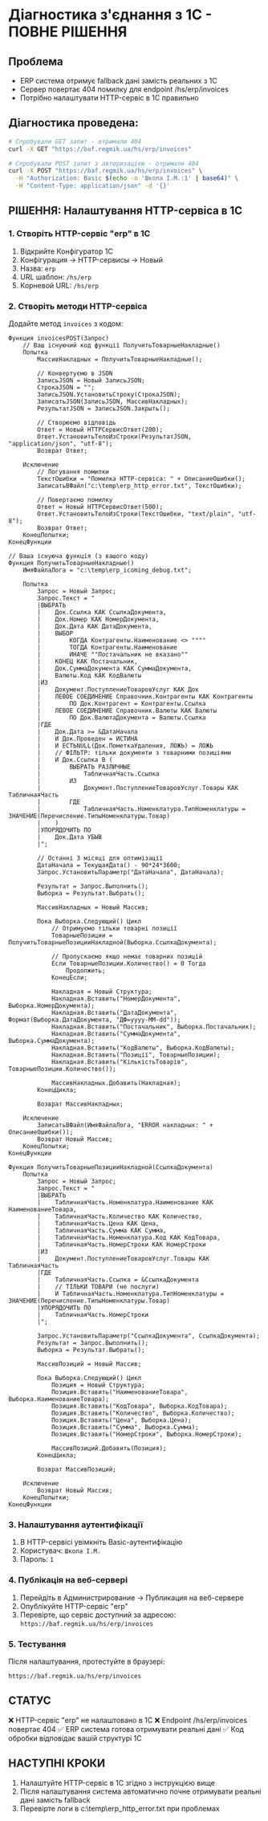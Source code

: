 # Діагностика з'єднання з 1С - ПОВНЕ РІШЕННЯ

## Проблема
- ERP система отримує fallback дані замість реальних з 1С
- Сервер повертає 404 помилку для endpoint /hs/erp/invoices
- Потрібно налаштувати HTTP-сервіс в 1С правильно

## Діагностика проведена:
```bash
# Спробували GET запит - отримали 404
curl -X GET "https://baf.regmik.ua/hs/erp/invoices"

# Спробували POST запит з авторизацією - отримали 404
curl -X POST "https://baf.regmik.ua/hs/erp/invoices" \
  -H "Authorization: Basic $(echo -n 'Школа І.М.:1' | base64)" \
  -H "Content-Type: application/json" -d '{}'
```

## РІШЕННЯ: Налаштування HTTP-сервіса в 1С

### 1. Створіть HTTP-сервіс "erp" в 1С
1. Відкрийте Конфігуратор 1С
2. Конфігурация → HTTP-сервисы → Новый
3. Назва: `erp`
4. URL шаблон: `/hs/erp`
5. Корневой URL: `/hs/erp`

### 2. Створіть методи HTTP-сервіса
Додайте метод `invoices` з кодом:

```1c
Функция invoicesPOST(Запрос)
    // Ваш існуючий код функції ПолучитьТоварныеНакладные()
    Попытка
        МассивНакладных = ПолучитьТоварныеНакладные();
        
        // Конвертуємо в JSON
        ЗаписьJSON = Новый ЗаписьJSON;
        СтрокаJSON = "";
        ЗаписьJSON.УстановитьСтроку(СтрокаJSON);
        ЗаписатьJSON(ЗаписьJSON, МассивНакладных);
        РезультатJSON = ЗаписьJSON.Закрыть();
        
        // Створюємо відповідь
        Ответ = Новый HTTPСервисОтвет(200);
        Ответ.УстановитьТелоИзСтроки(РезультатJSON, "application/json", "utf-8");
        Возврат Ответ;
        
    Исключение
        // Логування помилки
        ТекстОшибки = "Помилка HTTP-сервіса: " + ОписаниеОшибки();
        ЗаписатьВФайл("c:\temp\erp_http_error.txt", ТекстОшибки);
        
        // Повертаємо помилку
        Ответ = Новый HTTPСервисОтвет(500);
        Ответ.УстановитьТелоИзСтроки(ТекстОшибки, "text/plain", "utf-8");
        Возврат Ответ;
    КонецПопытки;
КонецФункции

// Ваша існуюча функція (з вашого коду)
Функция ПолучитьТоварныеНакладные()
    ИмяФайлаЛога = "c:\temp\erp_icoming_debug.txt";  

    Попытка
        Запрос = Новый Запрос;
        Запрос.Текст = "
        |ВЫБРАТЬ
        |    Док.Ссылка КАК СсылкаДокумента,
        |    Док.Номер КАК НомерДокумента,
        |    Док.Дата КАК ДатаДокумента,
        |    ВЫБОР
        |        КОГДА Контрагенты.Наименование <> """"
        |        ТОГДА Контрагенты.Наименование
        |        ИНАЧЕ ""Постачальник не вказано""
        |    КОНЕЦ КАК Постачальник,
        |    Док.СуммаДокумента КАК СуммаДокумента,
        |    Валюты.Код КАК КодВалюты
        |ИЗ
        |    Документ.ПоступлениеТоваровУслуг КАК Док
        |    ЛЕВОЕ СОЕДИНЕНИЕ Справочник.Контрагенты КАК Контрагенты
        |        ПО Док.Контрагент = Контрагенты.Ссылка
        |    ЛЕВОЕ СОЕДИНЕНИЕ Справочник.Валюты КАК Валюты
        |        ПО Док.ВалютаДокумента = Валюты.Ссылка
        |ГДЕ
        |    Док.Дата >= &ДатаНачала
        |    И Док.Проведен = ИСТИНА
        |    И ЕСТЬNULL(Док.ПометкаУдаления, ЛОЖЬ) = ЛОЖЬ
        |    // ФІЛЬТР: тільки документи з товарними позиціями
        |    И Док.Ссылка В (
        |        ВЫБРАТЬ РАЗЛИЧНЫЕ
        |            ТабличнаяЧасть.Ссылка
        |        ИЗ
        |            Документ.ПоступлениеТоваровУслуг.Товары КАК ТабличнаяЧасть
        |        ГДЕ
        |            ТабличнаяЧасть.Номенклатура.ТипНоменклатуры = ЗНАЧЕНИЕ(Перечисление.ТипыНоменклатуры.Товар)
        |    )
        |УПОРЯДОЧИТЬ ПО
        |    Док.Дата УБЫВ
        |";
        
        // Останні 3 місяці для оптимізації
        ДатаНачала = ТекущаяДата() - 90*24*3600;
        Запрос.УстановитьПараметр("ДатаНачала", ДатаНачала);
        
        Результат = Запрос.Выполнить();
        Выборка = Результат.Выбрать();
        
        МассивНакладных = Новый Массив;
        
        Пока Выборка.Следующий() Цикл
            // Отримуємо тільки товарні позиції
            ТоварныеПозиции = ПолучитьТоварныеПозицииНакладной(Выборка.СсылкаДокумента);
            
            // Пропускаємо якщо немає товарних позицій
            Если ТоварныеПозиции.Количество() = 0 Тогда
                Продолжить;
            КонецЕсли;
            
            Накладная = Новый Структура;
            Накладная.Вставить("НомерДокумента", Выборка.НомерДокумента);
            Накладная.Вставить("ДатаДокумента", Формат(Выборка.ДатаДокумента, "ДФ=yyyy-MM-dd"));
            Накладная.Вставить("Постачальник", Выборка.Постачальник);
            Накладная.Вставить("СуммаДокумента", Выборка.СуммаДокумента);
            Накладная.Вставить("КодВалюты", Выборка.КодВалюты);
            Накладная.Вставить("Позиції", ТоварныеПозиции);
            Накладная.Вставить("КількістьТоварів", ТоварныеПозиции.Количество());
            
            МассивНакладных.Добавить(Накладная);
        КонецЦикла;
        
        Возврат МассивНакладных;
        
    Исключение
        ЗаписатьВФайл(ИмяФайлаЛога, "ERROR накладных: " + ОписаниеОшибки());
        Возврат Новый Массив;
    КонецПопытки;
КонецФункции

Функция ПолучитьТоварныеПозицииНакладной(СсылкаДокумента)
    Попытка
        Запрос = Новый Запрос;
        Запрос.Текст = "
        |ВЫБРАТЬ
        |    ТабличнаяЧасть.Номенклатура.Наименование КАК НаименованиеТовара,
        |    ТабличнаяЧасть.Количество КАК Количество,
        |    ТабличнаяЧасть.Цена КАК Цена,
        |    ТабличнаяЧасть.Сумма КАК Сумма,
        |    ТабличнаяЧасть.Номенклатура.Код КАК КодТовара,
        |    ТабличнаяЧасть.НомерСтроки КАК НомерСтроки
        |ИЗ
        |    Документ.ПоступлениеТоваровУслуг.Товары КАК ТабличнаяЧасть
        |ГДЕ
        |    ТабличнаяЧасть.Ссылка = &СсылкаДокумента
        |    // ТІЛЬКИ ТОВАРИ (не послуги)
        |    И ТабличнаяЧасть.Номенклатура.ТипНоменклатуры = ЗНАЧЕНИЕ(Перечисление.ТипыНоменклатуры.Товар)
        |УПОРЯДОЧИТЬ ПО
        |    ТабличнаяЧасть.НомерСтроки
        |";
        
        Запрос.УстановитьПараметр("СсылкаДокумента", СсылкаДокумента);
        Результат = Запрос.Выполнить();
        Выборка = Результат.Выбрать();
        
        МассивПозиций = Новый Массив;
        
        Пока Выборка.Следующий() Цикл
            Позиция = Новый Структура;
            Позиция.Вставить("НаименованиеТовара", Выборка.НаименованиеТовара);
            Позиция.Вставить("КодТовара", Выборка.КодТовара);
            Позиция.Вставить("Количество", Выборка.Количество);
            Позиция.Вставить("Цена", Выборка.Цена);
            Позиция.Вставить("Сумма", Выборка.Сумма);
            Позиция.Вставить("НомерСтроки", Выборка.НомерСтроки);
            
            МассивПозиций.Добавить(Позиция);
        КонецЦикла;
        
        Возврат МассивПозиций;
        
    Исключение
        Возврат Новый Массив;
    КонецПопытки;
КонецФункции
```

### 3. Налаштування аутентифікації
1. В HTTP-сервісі увімкніть Basic-аутентифікацію
2. Користувач: `Школа І.М.`
3. Пароль: `1`

### 4. Публікація на веб-сервері
1. Перейдіть в Администрирование → Публикация на веб-сервере
2. Опублікуйте HTTP-сервіс "erp"
3. Перевірте, що сервіс доступний за адресою: `https://baf.regmik.ua/hs/erp/invoices`

### 5. Тестування
Після налаштування, протестуйте в браузері:
```
https://baf.regmik.ua/hs/erp/invoices
```

## СТАТУС
❌ HTTP-сервіс "erp" не налаштовано в 1С
❌ Endpoint /hs/erp/invoices повертає 404
✅ ERP система готова отримувати реальні дані
✅ Код обробки відповідає вашій структурі 1С

## НАСТУПНІ КРОКИ
1. Налаштуйте HTTP-сервіс в 1С згідно з інструкцією вище
2. Після налаштування система автоматично почне отримувати реальні дані замість fallback
3. Перевірте логи в c:\temp\erp_http_error.txt при проблемах